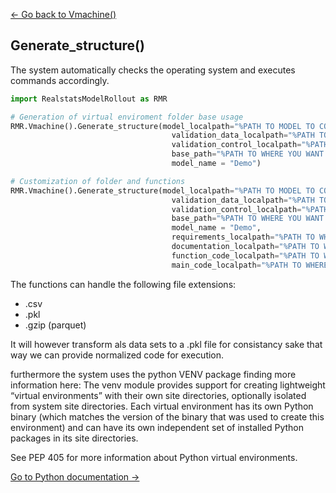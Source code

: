 [<- Go back to Vmachine()](../vmachine.md)

## Generate_structure()
The system automatically checks the operating system and executes commands accordingly.
```python
import RealstatsModelRollout as RMR

# Generation of virtual enviroment folder base usage
RMR.Vmachine().Generate_structure(model_localpath="%PATH TO MODEL TO COPY%",
                                    validation_data_localpath="%PATH TO data TO COPY%",
                                    validation_control_localpath="%PATH TO CONTROL DATA TO COPY%",
                                    base_path="%PATH TO WHERE YOU WANT TO SAVE FOLDER%",
                                    model_name = "Demo")

# Customization of folder and functions
RMR.Vmachine().Generate_structure(model_localpath="%PATH TO MODEL TO COPY%",
                                    validation_data_localpath="%PATH TO data TO COPY%",
                                    validation_control_localpath="%PATH TO CONTROL DATA TO COPY%",
                                    base_path="%PATH TO WHERE YOU WANT TO SAVE FOLDER%",
                                    model_name = "Demo",
                                    requirements_localpath="%PATH TO WHERE YOUr requirements are%",
                                    documentation_localpath="%PATH TO WHERE YOUR DOCUMENTATION IS",
                                    function_code_localpath="%PATH TO WHERE YOUR FUNCTIONAL CODE IS",
                                    main_code_localpath="%PATH TO WHERE YOUR MAIN CODE FILE IS"):

```

The functions can handle the following file extensions:
* .csv
* .pkl
* .gzip (parquet)

It will however transform als data sets to a .pkl file for consistancy sake that way we can provide normalized code for execution.

furthermore the system uses the python VENV package finding more information here:
The venv module provides support for creating lightweight “virtual environments” with their own site directories, optionally isolated from system site directories. Each virtual environment has its own Python binary (which matches the version of the binary that was used to create this environment) and can have its own independent set of installed Python packages in its site directories.

See PEP 405 for more information about Python virtual environments.

[Go to Python documentation ->](https://docs.python.org/3/library/venv.html)